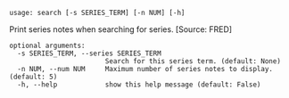 ```
usage: search [-s SERIES_TERM] [-n NUM] [-h]
```

Print series notes when searching for series. [Source: FRED]

```
optional arguments:
  -s SERIES_TERM, --series SERIES_TERM
                        Search for this series term. (default: None)
  -n NUM, --num NUM     Maximum number of series notes to display. (default: 5)
  -h, --help            show this help message (default: False)
```
